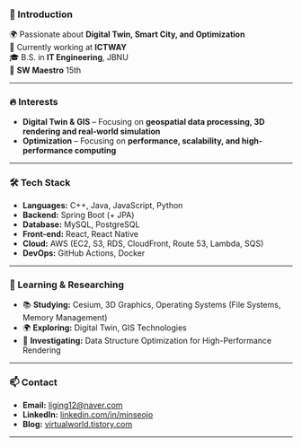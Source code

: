 <!--
<img src="https://img.shields.io/badge/쓰고자하는_텍스트-컬러코드?style=flat-square&logo=simpleicons에서_아이콘이름&logoColor=white"/></a>

[![Anurag's GitHub stats](https://github-readme-stats.vercel.app/api?username=minseojo&theme=dracula)](https://github.com/minseojo)


![header](https://capsule-render.vercel.app/api?type=Waving&color=003458&height=240&section=header&text=MinseoJo&fontSize=60&animation=blinking&5&fontColor=ffffff)
-->


<!--
## Profile
### Linkedin: https://www.linkedin.com/in/%EB%AF%BC%EC%84%9C-%EC%A1%B0-039b29262/
### Blog: https://velog.io/@minseojo
### Email: liging12@naver.com
### Baekjoon: https://solved.ac/profile/liging
<br>

![Anurag's github ](https://github-readme-stats.vercel.app/api?username=minseojo&show_icons=true&theme=vue)
<br>
-->

### 👋 Introduction
🌍 Passionate about **Digital Twin, Smart City, and Optimization** </br>
💼 Currently working at **ICTWAY**</br>
🎓 B.S. in **IT Engineering**, JBNU</br>
🚀 **SW Maestro** 15th

---

### 🔥 Interests
- **Digital Twin & GIS** – Focusing on **geospatial data processing, 3D rendering and real-world simulation**  
- **Optimization** – Focusing on **performance, scalability, and high-performance computing**  
<!--- **Computer Science** – Focusing on **algorithm efficiency, memory optimization**  -->

---

### 🛠 Tech Stack
- **Languages:** C++, Java, JavaScript, Python  
- **Backend:** Spring Boot (+ JPA)  
- **Database:** MySQL, PostgreSQL  
- **Front-end:** React, React Native  
- **Cloud:** AWS (EC2, S3, RDS, CloudFront, Route 53, Lambda, SQS)  
- **DevOps:** GitHub Actions, Docker  

---

### 🌱 Learning & Researching
- 📚 **Studying:** Cesium, 3D Graphics, Operating Systems (File Systems, Memory Management)  
- 🌍 **Exploring:** Digital Twin, GIS Technologies
- 🚀 **Investigating:** Data Structure Optimization for High-Performance Rendering  


---

### 📫 Contact
- **Email:** [liging12@naver.com](mailto:liging12@naver.com)  
- **LinkedIn:** [linkedin.com/in/minseojo](https://www.linkedin.com/in/%EB%AF%BC%EC%84%9C-%EC%A1%B0-039b29262/details/projects/)  
- **Blog:** [virtualworld.tistory.com](https://virtualworld.tistory.com/)  

---

<!--
### 📊 GitHub Stats
[![Top Langs](https://github-readme-stats.vercel.app/api/top-langs/?username=minseojo&langs_count=5&hide=html,css,tex)](https://github.com/anuraghazra/github-readme-stats)
<br>
-->


